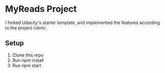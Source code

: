 # MyReads Project

I forked Udacity's starter template, and implemented the features according to the project rubric.

## Setup

1. Clone this repo
2. Run npm install
3. Run npm start